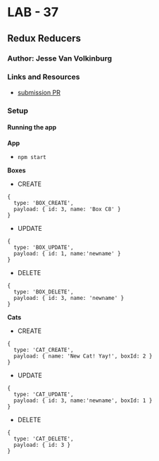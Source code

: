 # LAB - 37

## Redux Reducers

### Author: Jesse Van Volkinburg

### Links and Resources

- [submission PR](http://xyz.com)

### Setup

#### Running the app

**App**

- `npm start`

**Boxes**

- CREATE

```$xslt
{
  type: 'BOX_CREATE',
  payload: { id: 3, name: 'Box C8' }
}
```

- UPDATE

```$xslt
{
  type: 'BOX_UPDATE',
  payload: { id: 1, name:'newname' }
}
```

- DELETE

```$xslt
{
  type: 'BOX_DELETE',
  payload: { id: 3, name: 'newname' }
}
```

**Cats**

- CREATE

```$xslt
{
  type: 'CAT_CREATE',
  payload: { name: 'New Cat! Yay!', boxId: 2 }
}
```

- UPDATE

```$xslt
{
  type: 'CAT_UPDATE',
  payload: { id: 3, name:'newname', boxId: 1 }
}
```

- DELETE

```$xslt
{
  type: 'CAT_DELETE',
  payload: { id: 3 }
}
```

